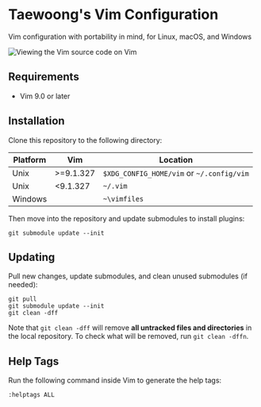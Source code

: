 # Taewoong's Vim Configuration

Vim configuration with portability in mind, for Linux, macOS, and Windows

![Viewing the Vim source code on Vim](screenshot.png)

## Requirements

- Vim 9.0 or later

## Installation

Clone this repository to the following directory:

| Platform  | Vim       | Location                                  |
| --------- | --------- | ----------------------------------------- |
| Unix      | >=9.1.327 | `$XDG_CONFIG_HOME/vim` or `~/.config/vim` |
| Unix      | <9.1.327  | `~/.vim`                                  |
| Windows   |           | `~\vimfiles`                              |

Then move into the repository and update submodules to install plugins:

    git submodule update --init

## Updating

Pull new changes, update submodules, and clean unused submodules (if needed):

    git pull
    git submodule update --init
    git clean -dff

Note that `git clean -dff` will remove **all untracked files and directories** in the local repository. To check what will be removed, run `git clean -dffn`.

## Help Tags

Run the following command inside Vim to generate the help tags:

    :helptags ALL
